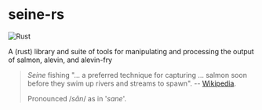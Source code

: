# seine-rs

![Rust](https://github.com/COMBINE-lab/seine-rs/workflows/Rust/badge.svg)

A (rust) library and suite of tools for manipulating and processing the output of salmon, alevin, and alevin-fry

> *Seine* fishing "... a preferred technique for capturing ... salmon soon before they swim up rivers and streams to spawn". -- [Wikipedia](https://en.wikipedia.org/wiki/Seine_fishing).
>
>  Pronounced  /*sān*/ as in '*sane*'.
